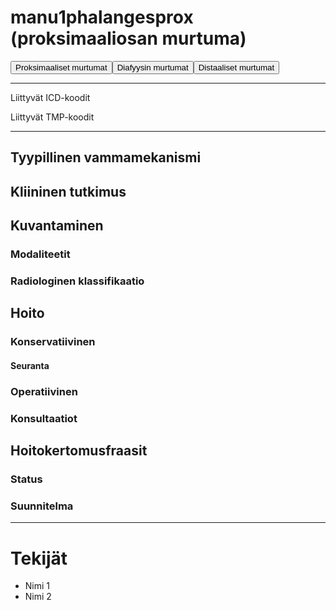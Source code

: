 # manu1phalangesprox (proksimaaliosan murtuma)

<button id="manu1phalangesprox_proksimaalinen">Proksimaaliset murtumat</button><button id="manu1phalangesprox_diafyysi">Diafyysin murtumat</button><button id="manu1phalangesprox_distaalinen">Distaaliset murtumat</button>

---

Liittyvät ICD-koodit
>
	
Liittyvät TMP-koodit
>

---

## Tyypillinen vammamekanismi

## Kliininen tutkimus

## Kuvantaminen
### Modaliteetit
### Radiologinen klassifikaatio

## Hoito
### Konservatiivinen
#### Seuranta
### Operatiivinen
### Konsultaatiot

## Hoitokertomusfraasit
### Status
### Suunnitelma

---
# Tekijät
- Nimi 1
- Nimi 2